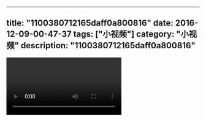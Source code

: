 
---
title: "1100380712165daff0a800816"
date: 2016-12-09-00-47-37
tags: ["小视频"]
category: "小视频"
description: "1100380712165daff0a800816"
---
<video src="http://ohtsqip0g.bkt.clouddn.com/1100380712165daff0a800816.mp4" controls="controls"></video>
